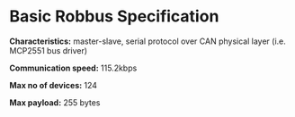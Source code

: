 # Basic Robbus Specification #

**Characteristics:** master-slave, serial protocol over CAN physical layer (i.e. MCP2551 bus driver)

**Communication speed:** 115.2kbps

**Max no of devices:** 124

**Max payload:** 255 bytes